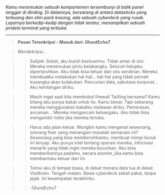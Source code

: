_Kamu menemukan sebuah kompartemen tersembunyi di balik panel longgar di dinding. Di dalamnya, bersarang di antara datasticks yang terbuang dan stim pack kosong, ada sebuah cyberdeck yang rusak. Layarnya berkedip-kedip dengan tidak teratur, menampilkan sebuah jendela terminal yang terbuka._

---

> **Pesan Terenkripsi - Masuk dari: GhostEcho7**

> _Mendekripsi..._

> > Subjek: Sobat, aku butuh bantuanmu. Tidak aman di sini. Mereka menemukan pintu belakangku. Seluruh hidupku dipertaruhkan. Aku tidak bisa keluar dari situ sendirian. Mereka membuatku melakukan hal-hal... hal-hal yang tidak pernah kusangka akan kulakukan. Pencurian data, sabotase korporat... Aku kehilangan diriku.

> > Masih ingat saat kita membobol firewall TaiXing bersama? Kamu bilang aku punya bakat untuk itu. Kamu benar. Tapi sekarang mereka menggunakan bakatku melawan diriku. Pemerasan, ancaman... Mereka mengancam keluargaku. Aku tidak bisa mengambil risiko jika mereka terluka.

> > Harus ada jalan keluar. Mungkin kamu mengenal seseorang, seorang fixer yang menangani masalah semacam ini? Seseorang yang bisa membersihkanku, membuat mimpi buruk ini lenyap. Aku punya intel tentang operasi mereka, informasi menarik yang tidak ingin mereka bocorkan. Aku bisa memberikannya padamu, secara anonim, jika kamu bisa membantuku keluar dari ini.

> > Temui aku di tempat biasa, di dekat menara data tua di dekat Voidtown. Tengah malam. Bawa cyberdeck sekali pakai, tanpa jejak. Ini kesempatan terakhirku.

> > -GhostEcho7
